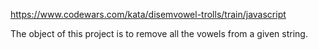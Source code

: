 https://www.codewars.com/kata/disemvowel-trolls/train/javascript

The object of this project is to remove all the vowels from a given string.

